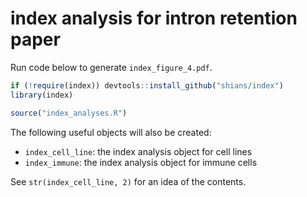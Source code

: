 # index analysis for intron retention paper

Run code below to generate `index_figure_4.pdf`.

```r
if (!require(index)) devtools::install_github("shians/index")
library(index)

source("index_analyses.R")
```

The following useful objects will also be created:

* `index_cell_line`: the index analysis object for cell lines
* `index_immune`: the index analysis object for immune cells

See `str(index_cell_line, 2)` for an idea of the contents.
